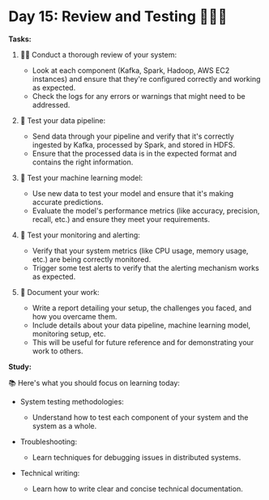 # Day 15: Review and Testing 🕵️‍♀️🧪

**Tasks:**

1. 🕵️‍♂️ Conduct a thorough review of your system:
   - Look at each component (Kafka, Spark, Hadoop, AWS EC2 instances) and ensure that they're configured correctly and working as expected.
   - Check the logs for any errors or warnings that might need to be addressed.

2. 🧪 Test your data pipeline:
   - Send data through your pipeline and verify that it's correctly ingested by Kafka, processed by Spark, and stored in HDFS.
   - Ensure that the processed data is in the expected format and contains the right information.

3. 🎯 Test your machine learning model:
   - Use new data to test your model and ensure that it's making accurate predictions.
   - Evaluate the model's performance metrics (like accuracy, precision, recall, etc.) and ensure they meet your requirements.

4. 🚨 Test your monitoring and alerting:
   - Verify that your system metrics (like CPU usage, memory usage, etc.) are being correctly monitored.
   - Trigger some test alerts to verify that the alerting mechanism works as expected.

5. 📝 Document your work:
   - Write a report detailing your setup, the challenges you faced, and how you overcame them. 
   - Include details about your data pipeline, machine learning model, monitoring setup, etc.
   - This will be useful for future reference and for demonstrating your work to others.

**Study:**

📚 Here's what you should focus on learning today:

- System testing methodologies:
  - Understand how to test each component of your system and the system as a whole.

- Troubleshooting:
  - Learn techniques for debugging issues in distributed systems.

- Technical writing:
  - Learn how to write clear and concise technical documentation.
